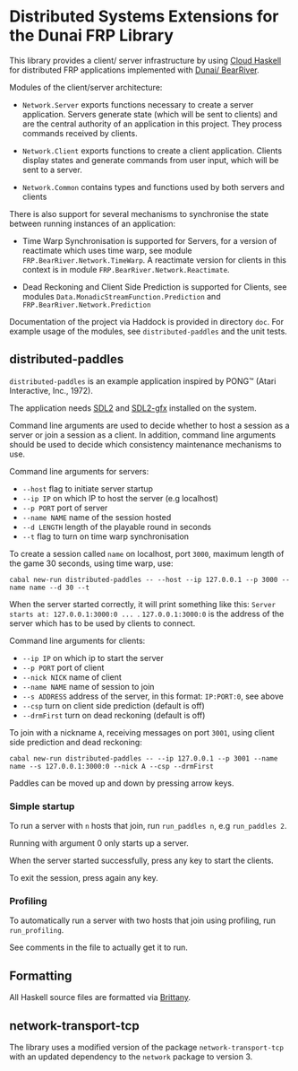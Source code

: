 # Distributed Systems Extensions for the Dunai FRP Library

This library provides a client/ server infrastructure by using [Cloud Haskell](https://haskell-distributed.github.io/) for distributed FRP applications implemented with [Dunai/ BearRiver](https://github.com/ivanperez-keera/dunai).

Modules of the client/server architecture:

- `Network.Server` exports functions necessary to create a server application. Servers generate state (which will be sent to clients) and are the central authority of an application in this project. They process commands received by clients.

- `Network.Client` exports functions to create a client application. Clients display states and generate commands from user input, which will be sent to a server.

- `Network.Common` contains types and functions used by both servers and clients

There is also support for several mechanisms to synchronise the state between running instances of an application:

- Time Warp Synchronisation is supported for Servers, for a version of reactimate which uses time warp, see module `FRP.BearRiver.Network.TimeWarp`. A reactimate version for clients in this context is in module `FRP.BearRiver.Network.Reactimate`.

- Dead Reckoning and Client Side Prediction is supported for Clients, see modules `Data.MonadicStreamFunction.Prediction` and `FRP.BearRiver.Network.Prediction`

Documentation of the project via Haddock is provided in directory `doc`.
For example usage of the modules, see `distributed-paddles` and the unit tests.

## distributed-paddles

`distributed-paddles` is an example application inspired by PONG&trade; (Atari Interactive, Inc., 1972).

The application needs [SDL2](https://www.libsdl.org/download-2.0.php) and [SDL2-gfx](http://www.ferzkopp.net/wordpress/2016/01/02/sdl_gfx-sdl2_gfx/) installed on the system.

Command line arguments are used to decide whether to host a session as a
server or join a session as a client. In addition, command line arguments should
be used to decide which consistency maintenance mechanisms to use.

Command line arguments for servers:
- `--host` flag to initiate server startup
- `--ip IP` on which IP to host the server (e.g localhost)
- `--p PORT` port of server
- `--name NAME` name of the session hosted
- `--d LENGTH` length of the playable round in seconds
- `--t` flag to turn on time warp synchronisation

To create a session called `name` on localhost, port `3000`, maximum length of the game 30 seconds, using time warp, use:

`cabal new-run distributed-paddles -- --host --ip 127.0.0.1 --p 3000 --name name --d 30 --t`

When the server started correctly, it will print something like this: `Server starts at: 127.0.0.1:3000:0 ... `.
`127.0.0.1:3000:0` is the address of the server which has to be used by clients to connect.

Command line arguments for clients:
- `--ip IP` on which ip to start the server
- `--p PORT` port of client
- `--nick NICK` name of client
- `--name NAME` name of session to join
- `--s ADDRESS` address of the server, in this format: `IP:PORT:0`, see above
- `--csp` turn on client side prediction (default is off)
- `--drmFirst` turn on dead reckoning (default is off)

To join with a nickname `A`, receiving messages on port `3001`, using client side prediction and dead reckoning:

`cabal new-run distributed-paddles -- --ip 127.0.0.1 --p 3001 --name name --s 127.0.0.1:3000:0 --nick A --csp --drmFirst`

Paddles can be moved up and down by pressing arrow keys.

### Simple startup

To run a server with `n` hosts that join, run `run_paddles n`, e.g `run_paddles 2`. 

Running with argument 0 only starts up a server.

When the server started successfully, press any key to start the clients.

To exit the session, press again any key.

### Profiling

To automatically run a server with two hosts that join using profiling, run `run_profiling`.

See comments in the file to actually get it to run.

## Formatting

All Haskell source files are formatted via [Brittany](https://github.com/lspitzner/brittany/).

## network-transport-tcp

The library uses a modified version of the package `network-transport-tcp` with an updated dependency to the `network` package to version 3.

